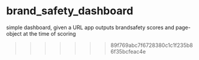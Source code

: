 # brand_safety_dashboard
simple dashboard, given a URL app outputs brandsafety scores and page-object at the time of scoring 
>>>>>>> 89f769abc7f6728380c1c1f235b86f35bcfeac4e
